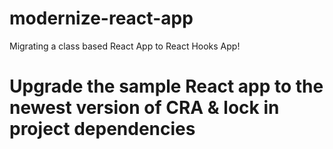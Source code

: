 # modernize-react-app
Migrating a class based React App to React Hooks App!

# Upgrade the sample React app to the newest version of CRA & lock in project dependencies
